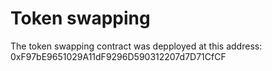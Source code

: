 # Token swapping

The token swapping contract was depployed at this address: 0xF97bE9651029A11dF9296D590312207d7D71CfCF